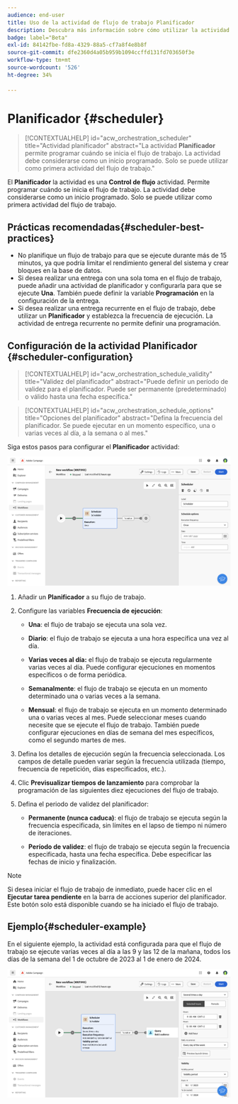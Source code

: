 ```yaml
---
audience: end-user
title: Uso de la actividad de flujo de trabajo Planificador
description: Descubra más información sobre cómo utilizar la actividad del flujo de trabajo Planificador
badge: label="Beta"
exl-id: 84142fbe-fd8a-4329-88a5-cf7a8f4e8b8f
source-git-commit: dfe2360d4a05b959b1094ccffd131fd703650f3e
workflow-type: tm+mt
source-wordcount: '526'
ht-degree: 34%

---
```


# Planificador {#scheduler}


>[!CONTEXTUALHELP]
>id="acw_orchestration_scheduler"
>title="Actividad planificador"
>abstract="La actividad **Planificador** permite programar cuándo se inicia el flujo de trabajo. La actividad debe considerarse como un inicio programado. Solo se puede utilizar como primera actividad del flujo de trabajo."


El **Planificador** la actividad es una **Control de flujo** actividad. Permite programar cuándo se inicia el flujo de trabajo. La actividad debe considerarse como un inicio programado. Solo se puede utilizar como primera actividad del flujo de trabajo.

## Prácticas recomendadas{#scheduler-best-practices}

* No planifique un flujo de trabajo para que se ejecute durante más de 15 minutos, ya que podría limitar el rendimiento general del sistema y crear bloques en la base de datos.
* Si desea realizar una entrega con una sola toma en el flujo de trabajo, puede añadir una actividad de planificador y configurarla para que se ejecute **Una**. También puede definir la variable **Programación** en la configuración de la entrega.
* Si desea realizar una entrega recurrente en el flujo de trabajo, debe utilizar un **Planificador** y establezca la frecuencia de ejecución. La actividad de entrega recurrente no permite definir una programación.

## Configuración de la actividad Planificador {#scheduler-configuration}

>[!CONTEXTUALHELP]
>id="acw_orchestration_schedule_validity"
>title="Validez del planificador"
>abstract="Puede definir un período de validez para el planificador. Puede ser permanente (predeterminado) o válido hasta una fecha específica."


>[!CONTEXTUALHELP]
>id="acw_orchestration_schedule_options"
>title="Opciones del planificador"
>abstract="Defina la frecuencia del planificador. Se puede ejecutar en un momento específico, una o varias veces al día, a la semana o al mes."

Siga estos pasos para configurar el **Planificador** actividad:

![](../assets/workflow-scheduler.png)

1. Añadir un **Planificador** a su flujo de trabajo.

1. Configure las variables **Frecuencia de ejecución**:

   * **Una**: el flujo de trabajo se ejecuta una sola vez.

   * **Diario**: el flujo de trabajo se ejecuta a una hora específica una vez al día.

   * **Varias veces al día:** el flujo de trabajo se ejecuta regularmente varias veces al día. Puede configurar ejecuciones en momentos específicos o de forma periódica.

   * **Semanalmente**: el flujo de trabajo se ejecuta en un momento determinado una o varias veces a la semana.

   * **Mensual**: el flujo de trabajo se ejecuta en un momento determinado una o varias veces al mes. Puede seleccionar meses cuando necesite que se ejecute el flujo de trabajo. También puede configurar ejecuciones en días de semana del mes específicos, como el segundo martes de mes.

1. Defina los detalles de ejecución según la frecuencia seleccionada. Los campos de detalle pueden variar según la frecuencia utilizada (tiempo, frecuencia de repetición, días especificados, etc.).

1. Clic **Previsualizar tiempos de lanzamiento** para comprobar la programación de las siguientes diez ejecuciones del flujo de trabajo.

1. Defina el periodo de validez del planificador:

   * **Permanente (nunca caduca)**: el flujo de trabajo se ejecuta según la frecuencia especificada, sin límites en el lapso de tiempo ni número de iteraciones.

   * **Período de validez**: el flujo de trabajo se ejecuta según la frecuencia especificada, hasta una fecha específica. Debe especificar las fechas de inicio y finalización.

>[!NOTE]
>
>Si desea iniciar el flujo de trabajo de inmediato, puede hacer clic en el **Ejecutar tarea pendiente** en la barra de acciones superior del planificador. Este botón solo está disponible cuando se ha iniciado el flujo de trabajo.

## Ejemplo{#scheduler-example}

En el siguiente ejemplo, la actividad está configurada para que el flujo de trabajo se ejecute varias veces al día a las 9 y las 12 de la mañana, todos los días de la semana del 1 de octubre de 2023 al 1 de enero de 2024.

![](../assets/workflow-scheduler2.png)
